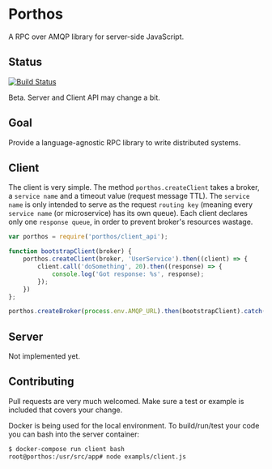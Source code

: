 # Porthos

A RPC over AMQP library for server-side JavaScript.

## Status

[![Build Status](https://travis-ci.org/porthos-rpc/porthos-js.svg?branch=master)](https://travis-ci.org/porthos-rpc/porthos-js)

Beta. Server and Client API may change a bit.

## Goal

Provide a language-agnostic RPC library to write distributed systems.

## Client

The client is very simple. The method `porthos.createClient` takes a broker, a `service name` and a timeout value (request message TTL). The `service name` is only intended to serve as the request `routing key` (meaning every `service name` (or microservice) has its own queue). Each client declares only one `response queue`, in order to prevent broker's resources wastage.


```javascript
var porthos = require('porthos/client_api');

function bootstrapClient(broker) {
    porthos.createClient(broker, 'UserService').then((client) => {
        client.call('doSomething', 20).then((response) => {
            console.log('Got response: %s', response);
        });
    })
};

porthos.createBroker(process.env.AMQP_URL).then(bootstrapClient).catch(console.warn);
```

## Server

Not implemented yet.

## Contributing

Pull requests are very much welcomed. Make sure a test or example is included that covers your change.

Docker is being used for the local environment. To build/run/test your code you can bash into the server container:

```sh
$ docker-compose run client bash
root@porthos:/usr/src/app# node exampls/client.js
```
